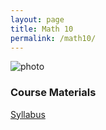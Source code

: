 ```yaml
---
layout: page
title: Math 10
permalink: /math10/
---
```


![photo](https://scontent-iad3-1.xx.fbcdn.net/v/t1.0-9/20620990_10213172822137931_7938389337198971296_n.jpg?oh=a061a0ea951557e40eb6951652e242b4&oe=5A2679E5)

### Course Materials

[Syllabus](http://www.uvm.edu/~bfemery/Math10Syllabus.pdf)
